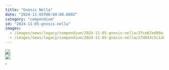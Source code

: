 ```yaml
---
title: "Gnosis Nella"
date: "2024-11-05T00:00:00.000Z"
category: "compendium"
id: "2024-11-05-gnosis-nella"
images:
  - /images/news/legacy/compendium/2024-11-05-gnosis-nella/2fce67ed80af48838d461ea48559446d.webp
  - /images/news/legacy/compendium/2024-11-05-gnosis-nella/27d043c5c1ab4bdfa9a3f4542e323e81.webp
---
```


![](/images/news/legacy/compendium/2024-11-05-gnosis-nella/2fce67ed80af48838d461ea48559446d.webp)  
![](/images/news/legacy/compendium/2024-11-05-gnosis-nella/27d043c5c1ab4bdfa9a3f4542e323e81.webp)  
,
